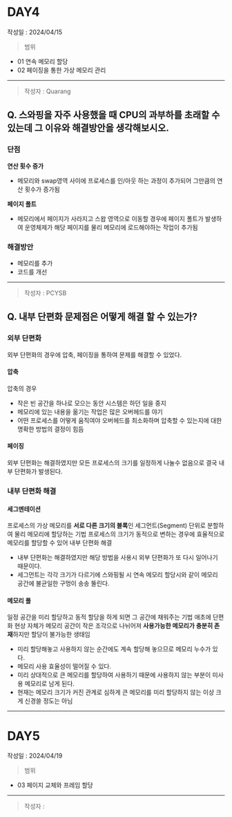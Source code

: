 # DAY4
작성일 : 2024/04/15

> 범위
- 01 연속 메모리 할당
- 02 페이징을 통한 가상 메모리 관리

--- 
> 작성자 : Quarang

## Q. 스와핑을 자주 사용했을 때 CPU의 과부하를 초래할 수 있는데 그 이유와  해결방안을 생각해보시오.

### 단점

**연산 횟수 증가**
- 메모리와 swap영역 사이에 프로세스를 인/아웃 하는 과정이 추가되어 그만큼의 연산 횟수가 증가됨

**페이지 폴트**
- 메모리에서 페이지가 사라지고 스왑 영역으로 이동할 경우에 페이지 폴트가 발생하여 운영체제가 해당 페이지를 물리 메모리에 로드해야하는 작업이 추가됨

### 해결방안
- 메모리를 추가
- 코드를 개선
---
> 작성자 : PCYSB

## Q. 내부 단편화 문제점은 어떻게 해결 할 수 있는가?

### 외부 단편화
외부 단편화의 경우에 압축, 페이징을 통하여 문제를 해결할 수 있었다.

#### 압축
압축의 경우 
- 작은 빈 공간을 하나로 모으는 동안 시스템은 하던 일을 중지
- 메모리에 있는 내용을 옮기는 작업은 많은 오버헤드를 야기
- 어떤 프로세스를 어떻게 움직여야 오버헤드를 최소화하며 압축할 수 있는지에 대한 명확한 방법의 결정이 힘듬

#### 페이징
외부 단편화는 해결하였지만 모든 프로세스의 크기를 일정하게 나눌수 없음으로 결국 내부 단편화가 발생된다.


### 내부 단편화 해결

#### 세그멘테이션
프로세스의 가상 메모리를 **서로 다른 크기의 블록**인 세그먼트(Segment) 단위로 분할하여 물리 메모리에 할당하는 기법
프로세스의 크기가 동적으로 변하는 경우에 효율적으로 메모리를 할당할 수 있어 내부 단편화 해결
- 내부 단편화는 해결하였지만 해당 방법을 사용시 외부 단편화가 또 다시 일어나기 때문이다.
- 세그먼트는 각각 크기가 다르기에 스와핑될 시 연속 메모리 할당시와 같이 메모리 공간에 불균일한 구멍이 송송 뚤린다.


#### 메모리 풀
일정 공간을 미리 할당하고 동적 할당을 하게 되면 그 공간에 채워주는 기법
애초에 단편화 현상 자체가 메모리 공간이 작은 조각으로 나뉘어져 **사용가능한 메모리가 충분히 존재**하지만 할당이 불가능한 생태임
- 미리 할당해놓고 사용하지 않는 순간에도 계속 할당해 놓으므로 메모리 누수가 있다.
- 메모리 사용 효율성이 떨어질 수 있다.
- 미리 상대적으로 큰 메모리를 할당하여 사용하기 때문에 사용하지 않는 부분이 미사용 메모리로 남게 된다.
- 현재는 메모리 크기가 커진 관계로 심하게 큰 메모리를 미리 할당하지 않는 이상 크게 신경쓸 정도는 아님
---

# DAY5
작성일 : 2024/04/19

> 범위
- 03 페이지 교체와 프레임 할당

--- 
> 작성자 : 
